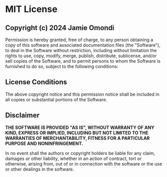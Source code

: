 # MIT License

## Copyright (c) 2024 Jamie Omondi

Permission is hereby granted, free of charge, to any person obtaining a copy of this software and associated documentation files (the "Software"), to deal in the Software without restriction, including without limitation the rights to use, copy, modify, merge, publish, distribute, sublicense, and/or sell copies of the Software, and to permit persons to whom the Software is furnished to do so, subject to the following conditions:

## License Conditions

The above copyright notice and this permission notice shall be included in all copies or substantial portions of the Software.

## Disclaimer

**THE SOFTWARE IS PROVIDED "AS IS", WITHOUT WARRANTY OF ANY KIND, EXPRESS OR IMPLIED, INCLUDING BUT NOT LIMITED TO THE WARRANTIES OF MERCHANTABILITY, FITNESS FOR A PARTICULAR PURPOSE AND NONINFRINGEMENT.**

In no event shall the authors or copyright holders be liable for any claim, damages or other liability, whether in an action of contract, tort or otherwise, arising from, out of or in connection with the software or the use or other dealings in the software.
